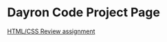 # Dayron Code Project Page
<a href="file:///C:/Users/19548/Documents/GitHub/CITC1300/Buisness%20Website/index.html">HTML/CSS Review assignment</a>